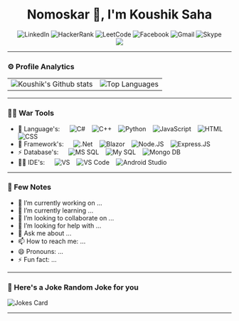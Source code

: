 <h1 style="text-align: center;">Nomoskar 🙏, I'm Koushik Saha</h1>

<div style="text-align: center;">
    <img alt="LinkedIn" src="https://img.shields.io/badge/linkedin-%230077B5.svg?style=for-the-badge&logo=linkedin&logoColor=white"/>
    <img alt="HackerRank" src="https://img.shields.io/badge/-Hackerrank-2EC866?style=for-the-badge&logo=HackerRank&logoColor=white"/>
    <img alt="LeetCode" src="https://img.shields.io/badge/LeetCode-000000?style=for-the-badge&logo=LeetCode&logoColor=#d16c06"/>
    <img alt="Facebook" src="https://img.shields.io/badge/Facebook-%231877F2.svg?style=for-the-badge&logo=Facebook&logoColor=white"/>
    <img alt="Gmail" src="https://img.shields.io/badge/Gmail-D14836?style=for-the-badge&logo=gmail&logoColor=white"/>
    <img alt="Skype" src="https://img.shields.io/badge/Skype-%2300AFF0.svg?style=for-the-badge&logo=Skype&logoColor=white"/>
</div>

<div style="text-align: center;">
    <img src="https://komarev.com/ghpvc/?username=Koushikon"/>
</div>

<!-- ![](https://komarev.com/ghpvc/?username=Koushikon) -->

<!-- ![visitor badge](https://visitor-badge.glitch.me/badge?page_id=Koushikon.visitor-badge) -->

---

### ⚙️ Profile Analytics

|  |  |
| --- | --- |
| ![Koushik's Github stats](https://github-readme-stats.vercel.app/api?username=Koushikon&theme=radical&show_icons=true#gh-dark-mode-only) | ![Top Languages][ana004] |

<!-- | ![Koushik's Github stats](https://github-readme-stats.vercel.app/api?username=Koushikon&theme=buefy&show_icons=true#gh-light-mode-only) ![Top Languages][ana003] -->

<!-- ![Streak Badge](https://github-readme-streak-stats.herokuapp.com/?user=Koushik&theme=jolly) -->

---

### 👷‍♀️ War Tools

- 🛬 Language's: &emsp; ![C#][lng001] &ensp; ![C++][lng002] &ensp; ![Python][lng003] &ensp;  ![JavaScript][lng004] &ensp; ![HTML][lng005] &ensp; ![CSS][lng006]
- 🚀 Framework's: &emsp; ![.Net][frm001] &ensp; ![Blazor][frm004] &ensp; ![Node.JS][frm002] &ensp; ![Express.JS][frm003]
- ⚡ Database's: &emsp; ![MS SQL][db003] &ensp; ![My SQL][db001] &ensp; ![Mongo DB][db002]
- 👩‍💻 IDE's: &emsp; ![VS][ide001] &ensp; ![VS Code][ide002] &ensp; ![Android Studio][ide003]

---

### 🐤 Few Notes

- 🔭 I’m currently working on ...
- 🌱 I’m currently learning ...
- 👯 I’m looking to collaborate on ...
- 🤔 I’m looking for help with ...
- 💬 Ask me about ...
- 📫 How to reach me: ...
- 😄 Pronouns: ...
- ⚡ Fun fact: ...

---

### 🤡 Here's a Joke Random Joke for you

![Jokes Card](https://readme-jokes.vercel.app/api)

---

[scl001]: https://img.shields.io/badge/Facebook-%231877F2.svg?style=for-the-badge&logo=Facebook&logoColor=white


[ana001]: https://github-readme-stats.vercel.app/api?username=Koushikon&theme=buefy&show_icons=true#gh-light-mode-only
[ana002]: https://github-readme-stats.vercel.app/api?username=Koushikon&theme=radical&show_icons=true#gh-dark-mode-only
[ana003]: https://github-readme-stats.vercel.app/api/top-langs/?username=Koushikon&layout=compact&theme=buefy&hide=css,qmake,makefile&langs_count=8#gh-light-mode-only
[ana004]: https://github-readme-stats.vercel.app/api/top-langs/?username=Koushikon&layout=compact&theme=radical&hide=css,qmake,makefile&langs_count=8#gh-dark-mode-only


[lng001]: https://img.shields.io/badge/C%23-239120?style=for-the-badge&logo=c-sharp&logoColor=white
[lng002]: https://img.shields.io/badge/C%2B%2B-00599C?style=for-the-badge&logo=c%2B%2B&logoColor=white
[lng003]: https://img.shields.io/badge/Python-14354C?style=for-the-badge&logo=python&logoColor=white
[lng004]: https://img.shields.io/badge/JavaScript-323330?style=for-the-badge&logo=javascript&logoColor=white
[lng005]: https://img.shields.io/badge/HTML5-E34F26?style=for-the-badge&logo=html5&logoColor=white
[lng006]: https://img.shields.io/badge/CSS3-1572B6?style=for-the-badge&logo=css3&logoColor=white


[frm001]: https://img.shields.io/badge/.NET-5C2D91?style=for-the-badge&logo=.net&logoColor=white
[frm002]: https://img.shields.io/badge/Node.js-43853D?style=for-the-badge&logo=node.js&logoColor=white
[frm003]: https://img.shields.io/badge/Express.js-404D59?style=for-the-badge&logoColor=white
[frm004]: https://img.shields.io/badge/blazor-%235C2D91.svg?style=for-the-badge&logo=blazor&logoColor=white


[ide001]: https://img.shields.io/badge/Visual_Studio-5C2D91?style=for-the-badge&logo=visual%20studio&logoColor=white
[ide002]: https://img.shields.io/badge/Visual_Studio_Code-0078D4?style=for-the-badge&logo=visual%20studio%20code&logoColor=white
[ide003]: https://img.shields.io/badge/Android_Studio-3DDC84?style=for-the-badge&logo=android-studio&logoColor=white


[db001]: https://img.shields.io/badge/MySQL-005C84?style=for-the-badge&logo=mysql&logoColor=white
[db002]: https://img.shields.io/badge/MongoDB-4EA94B?style=for-the-badge&logo=mongodb&logoColor=white
[db003]: https://img.shields.io/badge/Microsoft%20SQL%20Sever-CC2927?style=for-the-badge&logo=microsoft%20sql%20server&logoColor=white
